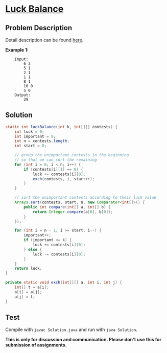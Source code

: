 # [Luck Balance][title]

## Problem Description

Detail description can be found [here][title]. 

**Example 1:**

```
    Input: 
        6 3
        5 1
        2 1
        1 1
        8 1
        10 0
        5 0
    Output:
        29
```

## Solution


```java
static int luckBalance(int k, int[][] contests) {
    int luck = 0;
    int important = 0;
    int n = contests.length;
    int start = 0;

    // group the unimportant contests in the beginning
    // so that we can sort the remaining
    for (int i = 0; i < n; i++) {
        if (contests[i][1] == 0) {
            luck += contests[i][0];
            exch(contests, i, start++);
        }
    }

    // sort the unimportant contests according to their luck value
    Arrays.sort(contests, start, n, new Comparator<int[]>() {
        public int compare(int[] a, int[] b) {
            return Integer.compare(a[0], b[0]);
        }
    });

    for (int i = n - 1; i >= start; i--) {
        important++;
        if (important <= k) {
            luck += contests[i][0];
        } else {
            luck -= contests[i][0];
        }
    }
    return luck;
}

private static void exch(int[][] a, int i, int j) {
    int[] t = a[i];
    a[i] = a[j];
    a[j] = t;
}
```

## Test

Compile with `javac Solution.java` and run with `java Solution`.




**This is only for discussion and communication. Please don't use this for submission of assignments.**

[title]: https://www.hackerrank.com/challenges/luck-balance